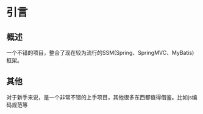 # 引言

## 概述

一个不错的项目，整合了现在较为流行的SSM(Spring、SpringMVC、MyBatis)框架。

## 其他

对于新手来说，是一个非常不错的上手项目，其他很多东西都值得借鉴。比如js编码规范等